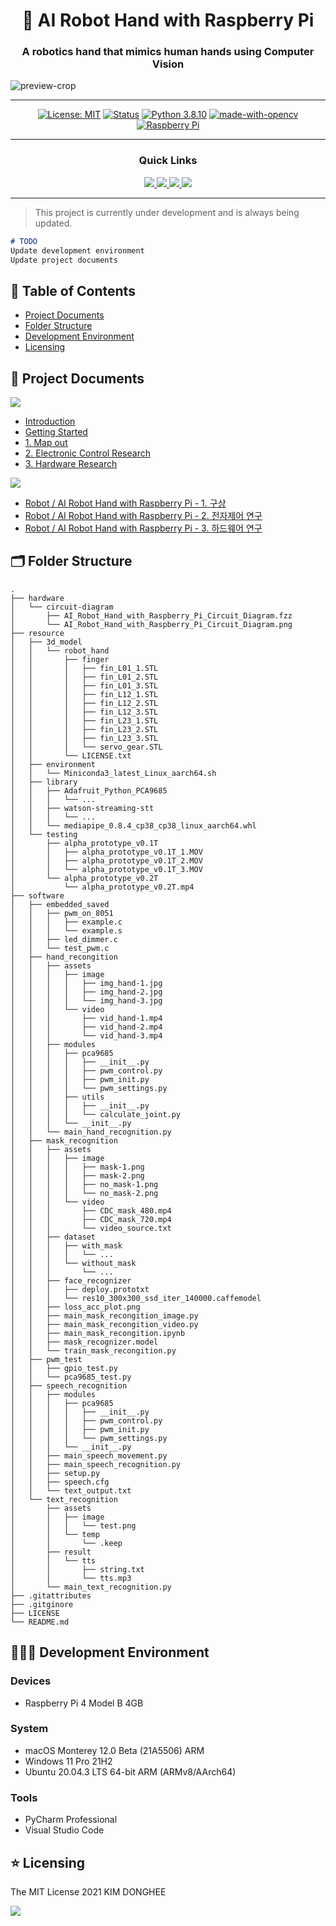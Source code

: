 <h1 align="center">🤖 AI Robot Hand with Raspberry Pi</h1>

<h3 align="center"><strong>A robotics hand that mimics human hands using Computer Vision</strong></h1>

![preview-crop](https://user-images.githubusercontent.com/46535278/132984747-09d74565-d2ef-4d48-a31e-11a7b0df6df0.jpeg)

---

<div align="center">

[![License: MIT](https://img.shields.io/badge/License-MIT-red.svg)](https://opensource.org/licenses/MIT)
[![Status](https://img.shields.io/badge/Status-in%20progress-yellow.svg)]()
[![Python 3.8.10](https://img.shields.io/badge/python-3.8.10-blue.svg)](https://www.python.org/downloads/release/python-380/)
[![made-with-opencv](http://img.shields.io/badge/OpenCV-5c3ee8?style=square&logo=OpenCV&logoColor=white)](https://opencv.org/)
[![Raspberry Pi](http://img.shields.io/badge/Raspberry%20Pi-c51a4a?style=square&logo=Raspberry-Pi&logoColor=white)](https://www.raspberrypi.org/)

</div>

---

<div align='center'>

### Quick Links

<a href='https://ai-robot-hand-with-raspberry-pi.kimdonghee.dev/'>
<img src='https://img.shields.io/badge/DOCUMENT-orange?style=for-the-badge'>
</a>

<a href='https://kimdonghee.dev/categories/robot/'>
<img src='https://img.shields.io/badge/BLOG%20POST-blue?style=for-the-badge'>
</a>

<a href='https://portfolio.kimdonghee.dev/projects/'>
<img src='https://img.shields.io/badge/PORTFOLIO-yellow?style=for-the-badge'>
</a>

<a href='https://colab.research.google.com/drive/108pJCfenFAIM_Kj7k6OM-U6cRr-4QTwJ'>
<img src='https://img.shields.io/badge/Open%20in-Google Colab-blue?logo=Google-Colab&style=for-the-badge'>
</a>
  
</div>

---

> This project is currently under development and is always being updated.

```markdown
# TODO
Update development environment
Update project documents
```

## 📎 Table of Contents
  * [Project Documents](#-project-documents)
  * [Folder Structure](#-folder-structure)
  * [Development Environment](#-development-environment)
  * [Licensing](#-licensing)

## 📑 Project Documents

<a href='https://ai-robot-hand-with-raspberry-pi.kimdonghee.dev/'>
<img src='https://img.shields.io/badge/DOCUMENT-orange?style=for-the-badge'>
</a>

-   <a href='https://ai-robot-hand-with-raspberry-pi.kimdonghee.dev/'>Introduction</a>
-   <a href='https://ai-robot-hand-with-raspberry-pi.kimdonghee.dev/getting-started'>Getting Started</a>
-   <a href='https://ai-robot-hand-with-raspberry-pi.kimdonghee.dev/document/1-map-out'>1. Map out</a>
-   <a href='https://ai-robot-hand-with-raspberry-pi.kimdonghee.dev/document/2-electronic-control-research'>2. Electronic Control Research</a>
-   <a href='https://ai-robot-hand-with-raspberry-pi.kimdonghee.dev/document/3-hardware-research'>3. Hardware Research</a>

<a href='https://kimdonghee.dev/categories/robot/'>
<img src='https://img.shields.io/badge/BLOG%20POST-blue?style=for-the-badge'>
</a>

-   <a href='https://kimdonghee.dev/posts/Projects_Robot_AI-Robot-Hand-with-Raspberry-Pi-1-구상/'>Robot / AI Robot Hand with Raspberry Pi - 1. 구상</a>
-   <a href='https://kimdonghee.dev/posts/Projects_Robot_AI-Robot-Hand-with-Raspberry-Pi-2-전자제어-연구/'>Robot / AI Robot Hand with Raspberry Pi - 2. 전자제어 연구</a>
-   <a href='https://kimdonghee.dev/posts/Projects_Robot_AI-Robot-Hand-with-Raspberry-Pi-3-하드웨어-연구/'>Robot / AI Robot Hand with Raspberry Pi - 3. 하드웨어 연구</a>

## 🗂 Folder Structure

    .
    ├── hardware
    │   └── circuit-diagram
    │       ├── AI_Robot_Hand_with_Raspberry_Pi_Circuit_Diagram.fzz
    │       └── AI_Robot_Hand_with_Raspberry_Pi_Circuit_Diagram.png
    ├── resource
    │   ├── 3d_model
    │   │   └── robot_hand
    │   │       ├── finger
    │   │       │   ├── fin_L01_1.STL
    │   │       │   ├── fin_L01_2.STL
    │   │       │   ├── fin_L01_3.STL
    │   │       │   ├── fin_L12_1.STL
    │   │       │   ├── fin_L12_2.STL
    │   │       │   ├── fin_L12_3.STL
    │   │       │   ├── fin_L23_1.STL
    │   │       │   ├── fin_L23_2.STL
    │   │       │   ├── fin_L23_3.STL
    │   │       │   └── servo_gear.STL
    │   │       └── LICENSE.txt
    │   ├── environment
    │   │   └── Miniconda3_latest_Linux_aarch64.sh
    │   ├── library
    │   │   ├── Adafruit_Python_PCA9685
    │   │   │   └── ...
    │   │   ├── watson-streaming-stt
    │   │   │   └── ...
    │   │   └── mediapipe_0.8.4_cp38_cp38_linux_aarch64.whl
    │   └── testing
    │       ├── alpha_prototype_v0.1T
    │       │   ├── alpha_prototype_v0.1T_1.MOV
    │       │   ├── alpha_prototype_v0.1T_2.MOV
    │       │   └── alpha_prototype_v0.1T_3.MOV
    │       └── alpha_prototype_v0.2T
    │           └── alpha_prototype_v0.2T.mp4
    ├── software
    │   ├── embedded_saved
    │   │   ├── pwm_on_8051
    │   │   │   ├── example.c
    │   │   │   └── example.s
    │   │   ├── led_dimmer.c
    │   │   └── test_pwm.c
    │   ├── hand_recongition
    │   │   ├── assets
    │   │   │   ├── image
    │   │   │   │   ├── img_hand-1.jpg
    │   │   │   │   ├── img_hand-2.jpg
    │   │   │   │   └── img_hand-3.jpg
    │   │   │   └── video
    │   │   │       ├── vid_hand-1.mp4
    │   │   │       ├── vid_hand-2.mp4
    │   │   │       └── vid_hand-3.mp4
    │   │   ├── modules
    │   │   │   ├── pca9685
    │   │   │   │   ├── __init__.py
    │   │   │   │   ├── pwm_control.py
    │   │   │   │   ├── pwm_init.py
    │   │   │   │   └── pwm_settings.py
    │   │   │   ├── utils
    │   │   │   │   ├── __init__.py
    │   │   │   │   └── calculate_joint.py
    │   │   │   └── __init__.py
    │   │   └── main_hand_recognition.py
    │   ├── mask_recognition
    │   │   ├── assets
    │   │   │   ├── image
    │   │   │   │   ├── mask-1.png
    │   │   │   │   ├── mask-2.png
    │   │   │   │   ├── no_mask-1.png
    │   │   │   │   └── no_mask-2.png
    │   │   │   └── video
    │   │   │       ├── CDC_mask_480.mp4
    │   │   │       ├── CDC_mask_720.mp4
    │   │   │       └── video_source.txt
    │   │   ├── dataset
    │   │   │   ├── with_mask
    │   │   │   │   └── ...
    │   │   │   └── without_mask
    │   │   │       └── ...
    │   │   ├── face_recognizer
    │   │   │   ├── deploy.prototxt
    │   │   │   └── res10_300x300_ssd_iter_140000.caffemodel
    │   │   ├── loss_acc_plot.png
    │   │   ├── main_mask_recongition_image.py
    │   │   ├── main_mask_recongition_video.py
    │   │   ├── main_mask_recongition.ipynb
    │   │   ├── mask_recognizer.model
    │   │   └── train_mask_recongition.py
    │   ├── pwm_test
    │   │   ├── gpio_test.py
    │   │   └── pca9685_test.py
    │   ├── speech_recognition
    │   │   ├── modules
    │   │   │   ├── pca9685
    │   │   │   │   ├── __init__.py
    │   │   │   │   ├── pwm_control.py
    │   │   │   │   ├── pwm_init.py
    │   │   │   │   └── pwm_settings.py
    │   │   │   └── __init__.py
    │   │   ├── main_speech_movement.py
    │   │   ├── main_speech_recognition.py
    │   │   ├── setup.py
    │   │   ├── speech.cfg
    │   │   └── text_output.txt
    │   └── text_recognition
    │       ├── assets
    │       │   ├── image
    │       │   │   └── test.png
    │       │   └── temp
    │       │       └── .keep
    │       ├── result
    │       │   └── tts
    │       │       ├── string.txt
    │       │       └── tts.mp3
    │       └── main_text_recognition.py
    ├── .gitattributes
    ├── .gitginore
    ├── LICENSE
    └── README.md

## 👨🏻‍💻 Development Environment

### Devices

- Raspberry Pi 4 Model B 4GB

### System

- macOS Monterey 12.0 Beta (21A5506) ARM
- Windows 11 Pro 21H2
- Ubuntu 20.04.3 LTS 64-bit ARM (ARMv8/AArch64)

### Tools

- PyCharm Professional
- Visual Studio Code

## ⭐️ Licensing

The MIT License 2021 KIM DONGHEE

<a href="https://github.com/DEVHEE"><img src="https://img.shields.io/static/v1?style=for-the-badge&label=CREATED%20BY&message=KIM%20DONGHEE&color=000000"></a>  